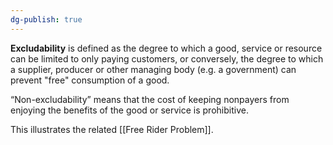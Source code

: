```yaml
---
dg-publish: true
---
```

**Excludability** is defined as the degree to which a good, service or resource can be limited to only paying customers, or conversely, the degree to which a supplier, producer or other managing body (e.g. a government) can prevent "free" consumption of a good.

“Non-excludability” means that the cost of keeping nonpayers from enjoying the benefits of the good or service is prohibitive. 

This illustrates the related [[Free Rider Problem]]. 